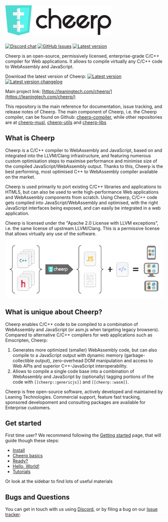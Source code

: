 <h1><img src="assets/logotype.svg" alt="Cheerp" height="96"></h1>

[![Discord chat](https://img.shields.io/discord/988743885121548329)](https://discord.leaningtech.com)
[![GitHub Issues](https://img.shields.io/github/issues/leaningtech/cheerp-meta.svg)](https://github.com/leaningtech/cheerp-meta/issues)
[![Latest version](https://img.shields.io/badge/cheerp-3.0-brightgreen.svg)](https://leaningtech.com/cheerp/#download)

Cheerp is an open-source, permissively licensed, enterprise-grade C/C++ compiler for Web applications. It allows to compile virtually any C/C++ code to WebAssembly and JavaScript.

Download the latest version of Cheerp: [![Latest version](https://img.shields.io/badge/cheerp-3.0-brightgreen.svg)](https://leaningtech.com/cheerp/#download)  [![Latest version changelog](https://img.shields.io/badge/Changelog-3.0-brightgreen.svg)](Changelog)

Main project link: [https://leaningtech.com/cheerp/](https://leaningtech.com/cheerp/)

This repository is the main reference for documentation, issue tracking, and release notes of Cheerp. The main component of Cheerp, i.e. the Cheerp compiler, can be found on Github: [cheerp-compiler](https://github.com/leaningtech/cheerp-compiler), while other repositories are at [cheerp-musl](https://github.com/leaningtech/cheerp-musl), [cheerp-utils](https://github.com/leaningtech/cheerp-utils) and [cheerp-libs](https://github.com/leaningtech/cheerp-libs)

What is Cheerp
-----

Cheerp is a C/C++ compiler to WebAssembly and JavaScript, based on and integrated into the LLVM/Clang infrastructure, and featuring numerous custom optimisation steps to maximise performance and minimise size of the compiled JavaScript/WebAssembly output. Thanks to this, Cheerp is the best performing, most optimised C++ to WebAssembly compiler available on the market.

Cheerp is used primarily to port existing C/C++ libraries and applications to HTML5, but can also be used to write high-performance Web applications and WebAssembly components from scratch. Using Cheerp, C/C++ code gets compiled into JavaScript/WebAssembly and optimised, with the right JavaScript interfaces being exposed, and can easily be integrated in a web application.

Cheerp is licensed under the "Apache 2.0 License with LLVM exceptions", i.e. the same license of upstream LLVM/Clang. This is a permissive license that allows virtually any use of the software.

![Diagram of Cheep usage](assets/Diagram_browser.png "Icons from https://github.com/ubuntu/yaru/tree/master/icons, Creative Commons BY-SA 4.0")

What is unique about Cheerp?
------

Cheerp enables C/C++ code to be compiled to a combination of WebAssembly and JavaScript (or asm.js when targeting legacy browsers). Compared to alternative C/C++ compilers for web applications such as Emscripten, Cheerp:

1. Generates more optimized (smaller) WebAssembly code, but can also compile to a JavaScript output with dynamic memory (garbage-collectible output), zero-overhead DOM manipulation and access to Web APIs and superior C++-JavaScript interoperability.
2. Allows to compile a single code base into a combination of WebAssembly and JavaScript by (optionally) tagging portions of the code with ```[[cheerp::genericjs]]``` and ```[[cheerp::wasm]]```.

Cheerp is free open-source software, actively developed and maintained by Leaning Technologies. Commercial support, feature fast tracking, sponsored developoment and consulting packages are available for Enterprise customers.

Get started
------

First time user? We recommend following the [Getting started](https://docs.leaningtech.com/cheerp/Getting-started#install) page, that will guide though these steps:
+ [Install](https://docs.leaningtech.com/cheerp/Getting-started#install "Install")
+ [Cheerp basics](https://docs.leaningtech.com/cheerp/Getting-started#cheerp-basics "Cheerp basics")
+ [Ready?](https://docs.leaningtech.com/cheerp/Getting-started#ready "Ready?")
+ [Hello, World!](https://docs.leaningtech.com/cheerp/Getting-started#hello-world "Hello, World!")
+ [Tutorials](https://docs.leaningtech.com/cheerp/Getting-started#tutorials "Tutorials")

Or look at the sidebar to find lots of useful materials

Bugs and Questions
------

You can get in touch with us using [Discord](https://discord.leaningtech.com), or by filing a bug on our [Issue tracker](https://github.com/leaningtech/cheerp-meta/issues).
